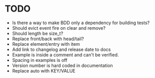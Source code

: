 

# TODO

* Is there a way to make BDD only a dependency for building tests?
* Should evict event fire on clear and remove?
* Should length be size_t?
* Replace front/back with head/tail?
* Replace element/entry with item
* Add link to changelog and release date to docs
* Example is inside a comment and can't be verified.
* Spacing in examples is off
* Version number is hard coded in documentation
* Replace auto with KEY/VALUE
